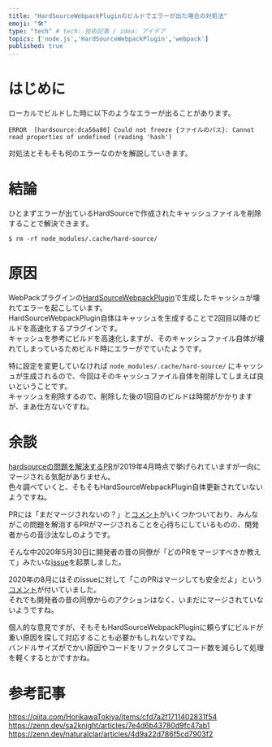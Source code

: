 ```yaml
---
title: "HardSourceWebpackPluginのビルドでエラーが出た場合の対処法"
emoji: "🛠"
type: "tech" # tech: 技術記事 / idea: アイデア
topics: ['node.js','HardSourceWebpackPlugin','webpack']
published: true
---
```


# はじめに

ローカルでビルドした時に以下のようなエラーが出ることがあります。  

```
ERROR  [hardsource:dca56a80] Could not freeze {ファイルのパス}: Cannot read properties of undefined (reading 'hash')
```

対処法とそもそも何のエラーなのかを解説していきます。  

# 結論

ひとまずエラーが出ているHardSourceで作成されたキャッシュファイルを削除することで解決できます。  

```shell
$ rm -rf node_modules/.cache/hard-source/
```

# 原因

WebPackプラグインの[HardSourceWebpackPlugin](https://github.com/mzgoddard/hard-source-webpack-plugin)で生成したキャッシュが壊れてエラーを起こしています。  
HardSourceWebpackPlugin自体はキャッシュを生成することで2回目以降のビルドを高速化するプラグインです。  
キャッシュを参考にビルドを高速化しますが、そのキャッシュファイル自体が壊れてしまっているためビルド時にエラーがでていたようです。  

特に設定を変更していなければ `node_modules/.cache/hard-source/` にキャッシュが生成されるので、今回はそのキャッシュファイル自体を削除してしまえば良いということです。  
キャッシュを削除するので、削除した後の1回目のビルドは時間がかかりますが、まあ仕方ないですね。

# 余談

[hardsourceの問題を解決するPR](https://github.com/mzgoddard/hard-source-webpack-plugin/pull/497)が2019年4月時点で挙げられていますが一向にマージされる気配がありません。  
色々調べていくと、そもそもHardSourceWebpackPlugin自体更新されていないようですね。  

PRには「まだマージされないの？」と[コメント](https://github.com/mzgoddard/hard-source-webpack-plugin/pull/497#issuecomment-604683349)がいくつかついており、みんながこの問題を解消するPRがマージされることを心待ちにしているものの、開発者からの音沙汰なしのようです。

そんな中2020年5月30日に開発者の昔の同僚が「どのPRをマージすべきか教えて」みたいな[issue](https://github.com/mzgoddard/hard-source-webpack-plugin/issues/525)を起票しました。  

2020年の8月にはそのissueに対して「このPRはマージしても安全だよ」という[コメント](https://github.com/mzgoddard/hard-source-webpack-plugin/issues/416)が付いていました。  
それでも開発者の昔の同僚からのアクションはなく、いまだにマージされていないようですね。  

個人的な意見ですが、そもそもHardSourceWebpackPluginに頼らずにビルドが重い原因を探して対応することも必要かもしれないですね。  
バンドルサイズがでかい原因やコードをリファクタしてコード数を減らして処理を軽くするとかですかね。  

# 参考記事
https://qiita.com/HorikawaTokiya/items/cfd7a2f1711402831f54
https://zenn.dev/sa2knight/articles/7e4d6b43780d9fc47ab1
https://zenn.dev/naturalclar/articles/4d9a22d786f5cd7903f2
